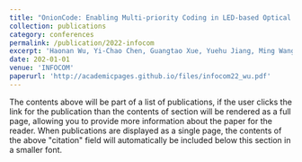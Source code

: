 ```yaml
---
title: "OnionCode: Enabling Multi-priority Coding in LED-based Optical Camera Communications"
collection: publications
category: conferences
permalink: /publication/2022-infocom
excerpt: 'Haonan Wu, Yi-Chao Chen, Guangtao Xue, Yuehu Jiang, Ming Wang, Shiyou Qian, Jiadi Yu, Pai-Yen Chen'
date: 202-01-01
venue: 'INFOCOM'
paperurl: 'http://academicpages.github.io/files/infocom22_wu.pdf'
---
```


The contents above will be part of a list of publications, if the user clicks the link for the publication than the contents of section will be rendered as a full page, allowing you to provide more information about the paper for the reader. When publications are displayed as a single page, the contents of the above "citation" field will automatically be included below this section in a smaller font.
